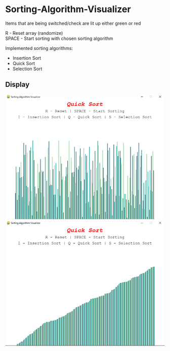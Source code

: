 # Sorting-Algorithm-Visualizer  
Items that are being switched/check are lit up either green or red

R - Reset array (randomize)  
SPACE - Start sorting with chosen sorting algorithm  

Implemented sorting algorithms:  
- Insertion Sort  
- Quick Sort  
- Selection Sort  


## Display
![s1](https://github.com/FahdSeddik/Sorting-Algorithm-Visualizer/blob/master/Screenshot.png)  
![](https://github.com/FahdSeddik/Sorting-Algorithm-Visualizer/blob/master/Screenshot%202.png)


